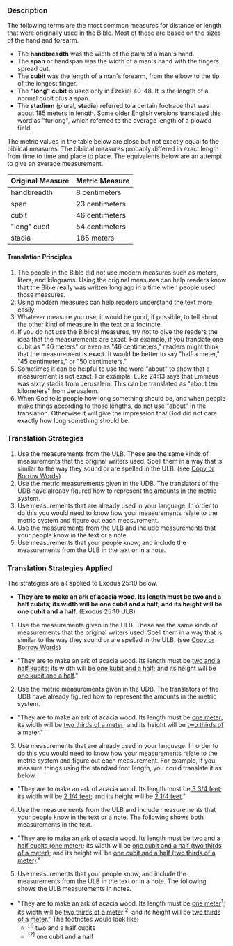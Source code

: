 
### Description

The following terms are the most common measures for distance or length that were originally used in the Bible. Most of these are based on the sizes of the hand and forearm.

  * The **handbreadth** was the width of the palm of a man's hand. 
  * The **span** or handspan was the width of a man's hand with the fingers spread out.
  * The **cubit**  was the length of a man's forearm, from the elbow to the tip of the longest finger.
  * The **"long" cubit**  is used only in Ezekiel 40-48. It is the length of a normal cubit plus a span.
  * The **stadium**  (plural, **stadia**) referred to a certain footrace that was about 185 meters in length. Some older English versions translated this word as "furlong", which referred to the average length of a plowed field.

The metric values in the table below are close but not exactly equal to the biblical measures. The biblical measures probably differed in exact length from time to time and place to place. The equivalents below are an attempt to give an average measurement. 

| Original Measure | Metric Measure |
| -------- | -------- |
| handbreadth     | 8 centimeters    |
| span      | 23 centimeters      |
| cubit    | 46 centimeters    |
| "long" cubit    | 54 centimeters    |
| stadia     | 185 meters    |


#### Translation Principles

  1. The people in the Bible did not use modern measures such as meters, liters, and kilograms. Using the original measures can help readers know that the Bible really was written long ago in a time when people used those measures.
  1. Using modern measures can help readers understand the text more easily.
  1. Whatever measure you use, it would be good, if possible, to tell about the other kind of measure in the text or a footnote.
  1. If you do not use the Biblical measures, try not to give the readers the idea that the measurements are exact.  For example, if you translate one cubit as ".46 meters" or even as "46 centimeters," readers might think that the measurement is exact. It would be better to say "half a meter," "45 centimeters," or "50 centimeters."
  1. Sometimes it can be helpful to use the word "about" to show that a measurement is not exact. For example, Luke 24:13 says that Emmaus was sixty stadia from Jerusalem. This can be translated as "about ten kilometers" from Jerusalem.
  1. When God tells people how long something should be, and when people make things according to those lengths, do not use "about" in the translation. Otherwise it will give the impression that God did not care exactly how long something should be.

### Translation Strategies

  1. Use the measurements from the ULB. These are the same kinds of measurements that the original writers used. Spell them in a way that is similar to the way they sound or are spelled in the ULB. (see [Copy or Borrow Words](../translate-transliterate/01.md))
  1. Use the metric measurements given in the UDB. The translators of the UDB have already figured how to represent the amounts in the metric system.
  1. Use measurements that are already used in your language. In order to do this you would need to know how your measurements relate to the metric system and figure out each measurement.
  1. Use the measurements from the ULB and include measurements that your people know in the text or a note. 
  1. Use measurements that your people know, and include the measurements from the ULB in the text or in a note. 

### Translation Strategies Applied

The strategies are all applied to Exodus 25:10 below.

  * **They are to make an ark of acacia wood. Its length must be two and a half cubits; its width will be one cubit and a half; and its height will be one cubit and a half.** (Exodus 25:10 ULB)

1. Use the measurements given in the ULB. These are the same kinds of measurements that the original writers used. Spell them in a way that is similar to the way they sound or are spelled in the ULB. (see [Copy or Borrow Words](../translate-transliterate/01.md))
  * "They are to make an ark of acacia wood. Its length must be <u>two and a half kubits</u>; its width will be <u>one kubit and a half</u>; and its height will be <u>one kubit and a half</u>."

2.  Use the metric measurements given in the UDB. The translators of the UDB have already figured how to represent the amounts in the metric system.
   * "They are to make an ark of acacia wood. Its length must be <u>one meter</u>; its width will be <u>two thirds of a meter</u>; and its height will be <u>two thirds of a meter</u>." 

3.  Use measurements that are already used in your language. In order to do this you would need to know how your measurements relate to the metric system and figure out each measurement. For example, if you measure things using the standard foot length, you could translate it as below.
  * "They are to make an ark of acacia wood. Its length must be<u> 3 3/4 feet</u>; its width will be <u>2 1/4 feet</u>; and its height will be <u>2 1/4 feet</u>." 

4. Use the measurements from the ULB and include measurements that your people know in the text or a note. The following shows both measurements in the text.
  * "They are to make an ark of acacia wood. Its length must be <u>two and a half cubits (one meter)</u>; its width will be <u>one cubit and a half (two thirds of a meter)</u>; and its height will be <u>one cubit and a half (two thirds of a meter)</u>."

5. Use measurements that your people know, and include the measurements from the ULB in the text or in  a note. The following shows the ULB measurements in notes.
  * "They are to make an ark of acacia wood. Its length must be <u>one meter</u><sup>1</sup>; its width will be <u>two thirds of a meter</u> <sup>2</sup>; and its height will be <u>two thirds of a meter</u>." The footnotes would look like:
    * <sup>[1]</sup> two and a half cubits
    * <sup>[2]</sup> one cubit and a half